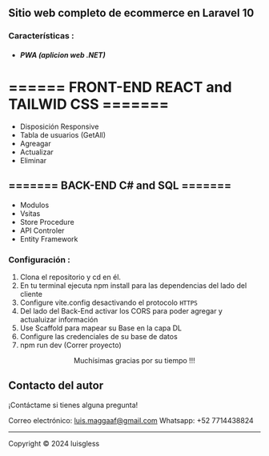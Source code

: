 ## Sitio web completo de ecommerce en Laravel 10

### Características :
- ##### PWA (aplicion web .NET)
# ====== FRONT-END REACT and TAILWID CSS =======

- Disposición Responsive
- Tabla de usuarios (GetAll)
- Agreagar
- Actualizar
- Eliminar

## ======= BACK-END C# and SQL =======

- Modulos
- Vsitas
- Store Procedure
- API Controler
- Entity Framework

### Configuración :

1. Clona el repositorio y cd en él.
2. En tu terminal ejecuta npm install para las dependencias del lado del cliente 
3. Configure vite.config desactivando el protocolo ``HTTPS``
4. Del lado del Back-End activar los CORS para poder agregar y actualuizar información
5. Use Scaffold para mapear su Base en la capa DL
6. Configure las credenciales de su base de datos
9. npm run dev (Correr proyecto)

<p style="text-align:center">Muchísimas gracias por su tiempo !!!</p>

 ## Contacto del autor
 ¡Contáctame si tienes alguna pregunta!<br>

 Correo electrónico: luis.maggaaf@gmail.com
 Whatsapp: +52 7714438824
<br />
<hr>
  Copyright © 2024 luisgless
